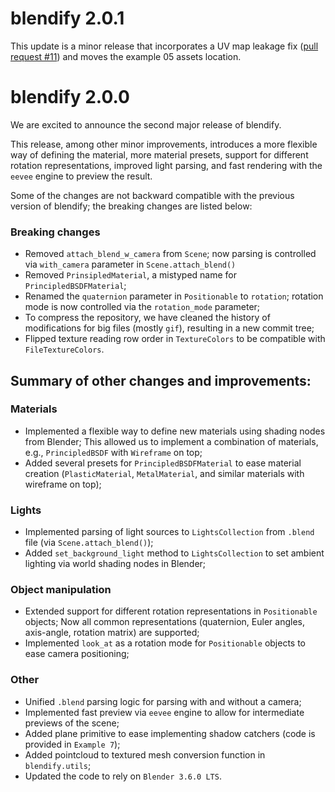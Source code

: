 # blendify 2.0.1
This update is a minor release that incorporates a UV map leakage fix ([pull request #11](https://github.com/ptrvilya/blendify/pull/11)) and moves the example 05 assets location.

# blendify 2.0.0
We are excited to announce the second major release of blendify.

This release, among other minor improvements, introduces a more flexible way of defining the material, more material presets, support for different rotation representations, improved light parsing, and fast rendering with the `eevee` engine to preview the result.

Some of the changes are not backward compatible with the previous version of blendify; the breaking changes are listed below:

### Breaking changes
- Removed `attach_blend_w_camera` from `Scene`;
now parsing is controlled via `with_camera` parameter in `Scene.attach_blend()`
- Removed `PrinsipledMaterial`, a mistyped name for `PrincipledBSDFMaterial`;
- Renamed the `quaternion` parameter in `Positionable` to `rotation`;
rotation mode is now controlled via the `rotation_mode` parameter;
- To compress the repository, we have cleaned the history of modifications for big files (mostly `gif`), resulting in a new commit tree;
- Flipped texture reading row order in `TextureColors` to be compatible with `FileTextureColors`.

## Summary of other changes and improvements:

### Materials
- Implemented a flexible way to define new materials using shading nodes from Blender;
This allowed us to implement a combination of materials, e.g., `PrincipledBSDF` with `Wireframe` on top;
- Added several presets for `PrincipledBSDFMaterial` to ease material creation (`PlasticMaterial`, `MetalMaterial`, and similar materials with wireframe on top);

### Lights
- Implemented parsing of light sources to `LightsCollection` from `.blend` file (via `Scene.attach_blend()`);
- Added `set_background_light` method to `LightsCollection` to set ambient lighting via world shading nodes in Blender;

### Object manipulation
- Extended support for different rotation representations in `Positionable` objects;
Now all common representations (quaternion, Euler angles, axis-angle, rotation matrix) are supported;
- Implemented `look_at` as a rotation mode for `Positionable` objects to ease camera positioning;

### Other
- Unified `.blend` parsing logic for parsing with and without a camera;
- Implemented fast preview via `eevee` engine to allow for intermediate previews of the scene;
- Added plane primitive to ease implementing shadow catchers (code is provided in `Example 7`);
- Added pointcloud to textured mesh conversion function in `blendify.utils`;
- Updated the code to rely on `Blender 3.6.0 LTS`.